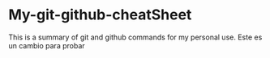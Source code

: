 # My-git-github-cheatSheet
This is a summary of git and github commands for my personal use.
Este es un cambio para probar 